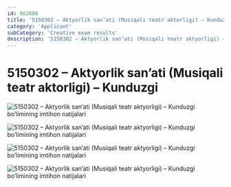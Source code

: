 ```yaml
---
id: 962800
title: '5150302 – Aktyorlik san’ati (Musiqali teatr aktorligi) – Kunduzgi'
category: 'Applicant'
subCategory: 'Creative exam results'
description: '5150302 – Aktyorlik san’ati (Musiqali teatr aktyorligi) – Kunduzgi bo’limining imtihon natijalari'
---
```


# 5150302 – Aktyorlik san’ati (Musiqali teatr aktorligi) – Kunduzgi

![5150302 – Aktyorlik san’ati (Musiqali teatr aktyorligi) – Kunduzgi bo’limining imtihon natijalari](/page/962800/photo_2020-10-06_18-10-27-1024x746.jpg)

![5150302 – Aktyorlik san’ati (Musiqali teatr aktyorligi) – Kunduzgi bo’limining imtihon natijalari](/page/962800/photo_2020-10-06_18-10-29-1024x746.jpg)

![5150302 – Aktyorlik san’ati (Musiqali teatr aktyorligi) – Kunduzgi bo’limining imtihon natijalari](/page/962800/photo_2020-10-06_18-10-28-1024x746.jpg)

![5150302 – Aktyorlik san’ati (Musiqali teatr aktyorligi) – Kunduzgi bo’limining imtihon natijalari](/page/962800/photo_2020-10-06_18-10-29-2-1024x746.jpg)
